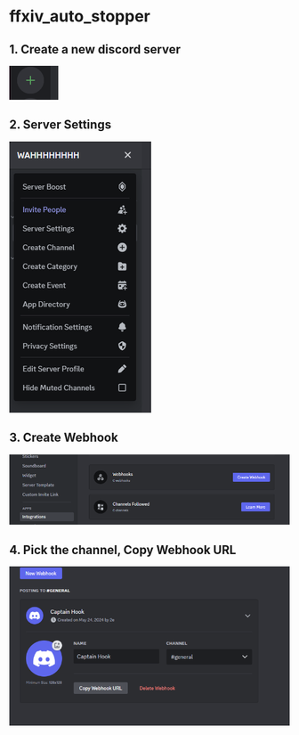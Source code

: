 # ffxiv_auto_stopper

## 1. Create a new discord server
![alt text](/images/1.jpg)

## 2. Server Settings
![alt text](/images/2.jpg)

## 3. Create Webhook
![alt text](/images/3.jpg)

## 4. Pick the channel, Copy Webhook URL
![alt text](/images/4.jpg)